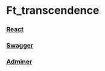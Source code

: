 # Ft_transcendence

### [React](http://localhost)

### [Swagger](http://localhost:3080)

### [Adminer](http://localhost:8080)
